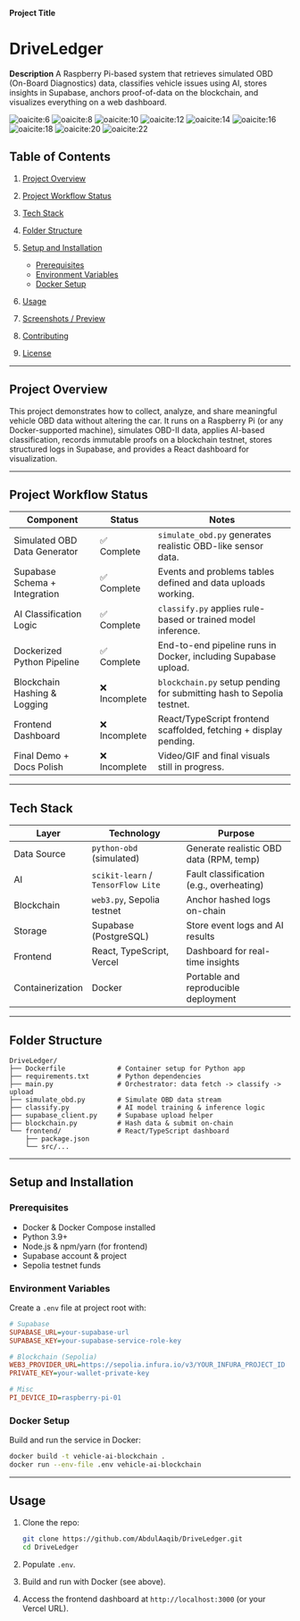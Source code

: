 **Project Title**

# DriveLedger

**Description**
A Raspberry Pi-based system that retrieves simulated OBD (On-Board Diagnostics) data, classifies vehicle issues using AI, stores insights in Supabase, anchors proof-of-data on the blockchain, and visualizes everything on a web dashboard.


![oaicite:6](https://img.shields.io/badge/Python-FFD43B?style=for-the-badge&logo=python&logoColor=blue)
![oaicite:8](https://img.shields.io/badge/scikit_learn-F7931E?style=for-the-badge&logo=scikit-learn&logoColor=white)
![oaicite:10](https://img.shields.io/badge/TensorFlow-FF6F00?style=for-the-badge&logo=TensorFlow&logoColor=white) 
![oaicite:12](https://img.shields.io/badge/web3%20js-F16822?style=for-the-badge&logo=web3.js&logoColor=white)
![oaicite:14](https://img.shields.io/badge/Supabase-181818?style=for-the-badge&logo=supabase&logoColor=white)
![oaicite:16](https://img.shields.io/badge/next%20js-000000?style=for-the-badge&logo=nextdotjs&logoColor=white)
![oaicite:18](https://img.shields.io/badge/TypeScript-007ACC?style=for-the-badge&logo=typescript&logoColor=white)
![oaicite:20](https://img.shields.io/badge/Vercel-000000?style=for-the-badge&logo=vercel&logoColor=white)
![oaicite:22](https://img.shields.io/badge/Docker-2CA5E0?style=for-the-badge&logo=docker&logoColor=white)                           

[1]: https://pypi.org/project/web3/?utm_source=chatgpt.com "web3 - PyPI"
[2]: https://vercel.com/geist/icons?utm_source=chatgpt.com "Icons - Vercel"
[3]: https://www.cleanpng.com/free/tensorflow.html?utm_source=chatgpt.com "Tensorflow PNG Images - CleanPNG"

## Table of Contents

1. [Project Overview](#project-overview)
2. [Project Workflow Status](#project-workflow-status)
3. [Tech Stack](#tech-stack)
4. [Folder Structure](#folder-structure)
5. [Setup and Installation](#setup-and-installation)

   * [Prerequisites](#prerequisites)
   * [Environment Variables](#environment-variables)
   * [Docker Setup](#docker-setup)
6. [Usage](#usage)
7. [Screenshots / Preview](#screenshots--preview)
8. [Contributing](#contributing)
9. [License](#license)

---

## Project Overview

This project demonstrates how to collect, analyze, and share meaningful vehicle OBD data without altering the car. It runs on a Raspberry Pi (or any Docker-supported machine), simulates OBD-II data, applies AI-based classification, records immutable proofs on a blockchain testnet, stores structured logs in Supabase, and provides a React dashboard for visualization.

---

## Project Workflow Status

| Component                     | Status       | Notes                                                                 |
| ----------------------------- | ------------ | --------------------------------------------------------------------- |
| Simulated OBD Data Generator  | ✅ Complete   | `simulate_obd.py` generates realistic OBD-like sensor data.           |
| Supabase Schema + Integration | ✅ Complete   | Events and problems tables defined and data uploads working.          |
| AI Classification Logic       | ✅ Complete   | `classify.py` applies rule-based or trained model inference.          |
| Dockerized Python Pipeline    | ✅ Complete   | End-to-end pipeline runs in Docker, including Supabase upload.        |
| Blockchain Hashing & Logging  | ❌ Incomplete | `blockchain.py` setup pending for submitting hash to Sepolia testnet. |
| Frontend Dashboard            | ❌ Incomplete | React/TypeScript frontend scaffolded, fetching + display pending.     |
| Final Demo + Docs Polish      | ❌ Incomplete | Video/GIF and final visuals still in progress.                        |

---

## Tech Stack

| Layer            | Technology                         | Purpose                                  |
| ---------------- | ---------------------------------- | ---------------------------------------- |
| Data Source      | `python-obd` (simulated)           | Generate realistic OBD data (RPM, temp)  |
| AI               | `scikit-learn` / `TensorFlow Lite` | Fault classification (e.g., overheating) |
| Blockchain       | `web3.py`, Sepolia testnet         | Anchor hashed logs on-chain              |
| Storage          | Supabase (PostgreSQL)              | Store event logs and AI results          |
| Frontend         | React, TypeScript, Vercel          | Dashboard for real-time insights         |
| Containerization | Docker                             | Portable and reproducible deployment     |

---

## Folder Structure

```
DriveLedger/
├── Dockerfile             # Container setup for Python app
├── requirements.txt       # Python dependencies
├── main.py                # Orchestrator: data fetch -> classify -> upload
├── simulate_obd.py        # Simulate OBD data stream
├── classify.py            # AI model training & inference logic
├── supabase_client.py     # Supabase upload helper
├── blockchain.py          # Hash data & submit on-chain
└── frontend/              # React/TypeScript dashboard
    ├── package.json
    └── src/...
```

---

## Setup and Installation

### Prerequisites

* Docker & Docker Compose installed
* Python 3.9+
* Node.js & npm/yarn (for frontend)
* Supabase account & project
* Sepolia testnet funds

### Environment Variables

Create a `.env` file at project root with:

```ini
# Supabase
SUPABASE_URL=your-supabase-url
SUPABASE_KEY=your-supabase-service-role-key

# Blockchain (Sepolia)
WEB3_PROVIDER_URL=https://sepolia.infura.io/v3/YOUR_INFURA_PROJECT_ID
PRIVATE_KEY=your-wallet-private-key

# Misc
PI_DEVICE_ID=raspberry-pi-01
```

### Docker Setup

Build and run the service in Docker:

```bash
docker build -t vehicle-ai-blockchain .
docker run --env-file .env vehicle-ai-blockchain
```

---

## Usage

1. Clone the repo:

   ```bash
   git clone https://github.com/AbdulAaqib/DriveLedger.git
   cd DriveLedger
   ```
2. Populate `.env`.
3. Build and run with Docker (see above).
4. Access the frontend dashboard at `http://localhost:3000` (or your Vercel URL).

